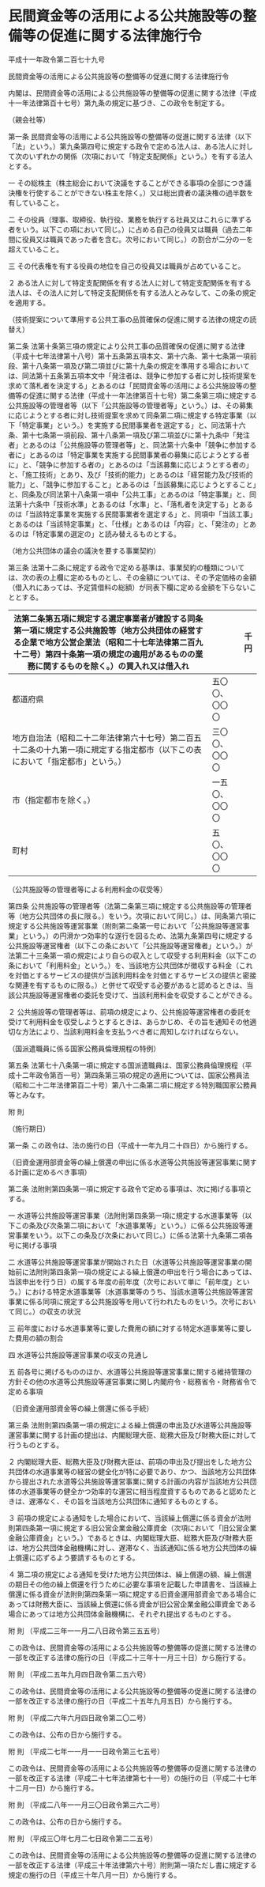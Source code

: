 # 民間資金等の活用による公共施設等の整備等の促進に関する法律施行令

平成十一年政令第二百七十九号

民間資金等の活用による公共施設等の整備等の促進に関する法律施行令

内閣は、民間資金等の活用による公共施設等の整備等の促進に関する法律（平成十一年法律第百十七号）第九条の規定に基づき、この政令を制定する。

（親会社等）

第一条 民間資金等の活用による公共施設等の整備等の促進に関する法律（以下「法」という。）第九条第四号に規定する政令で定める法人は、ある法人に対して次のいずれかの関係（次項において「特定支配関係」という。）を有する法人とする。

一 その総株主（株主総会において決議をすることができる事項の全部につき議決権を行使することができない株主を除く。）又は総出資者の議決権の過半数を有していること。

二 その役員（理事、取締役、執行役、業務を執行する社員又はこれらに準ずる者をいう。以下この項において同じ。）に占める自己の役員又は職員（過去二年間に役員又は職員であった者を含む。次号において同じ。）の割合が二分の一を超えていること。

三 その代表権を有する役員の地位を自己の役員又は職員が占めていること。

２ ある法人に対して特定支配関係を有する法人に対して特定支配関係を有する法人は、その法人に対して特定支配関係を有する法人とみなして、この条の規定を適用する。

（技術提案について準用する公共工事の品質確保の促進に関する法律の規定の読替え）

第二条 法第十条第三項の規定により公共工事の品質確保の促進に関する法律（平成十七年法律第十八号）第十五条第五項本文、第十六条、第十七条第一項前段、第十八条第一項及び第二項並びに第十九条の規定を準用する場合においては、同法第十五条第五項本文中「発注者は、競争に参加する者に対し技術提案を求めて落札者を決定する」とあるのは「民間資金等の活用による公共施設等の整備等の促進に関する法律（平成十一年法律第百十七号）第二条第三項に規定する公共施設等の管理者等（以下「公共施設等の管理者等」という。）は、その募集に応じようとする者に対し技術提案を求めて同条第二項に規定する特定事業（以下「特定事業」という。）を実施する民間事業者を選定する」と、同法第十六条、第十七条第一項前段、第十八条第一項及び第二項並びに第十九条中「発注者」とあるのは「公共施設等の管理者等」と、同法第十六条中「競争に参加する者に」とあるのは「特定事業を実施する民間事業者の募集に応じようとする者に」と、「競争に参加する者の」とあるのは「当該募集に応じようとする者の」と、「施工技術」とあり、及び「技術的能力」とあるのは「経営能力及び技術的能力」と、「競争に参加すること」とあるのは「当該募集に応じようとすること」と、同条及び同法第十八条第一項中「公共工事」とあるのは「特定事業」と、同法第十六条中「技術水準」とあるのは「水準」と、「落札者を決定する」とあるのは「当該特定事業を実施する民間事業者を選定する」と、同項中「当該工事」とあるのは「当該特定事業」と、「仕様」とあるのは「内容」と、「発注の」とあるのは「特定事業の選定の」と読み替えるものとする。

（地方公共団体の議会の議決を要する事業契約）

第三条 法第十二条に規定する政令で定める基準は、事業契約の種類については、次の表の上欄に定めるものとし、その金額については、その予定価格の金額（借入れにあっては、予定賃借料の総額）が同表下欄に定める金額を下らないこととする。

法第二条第五項に規定する選定事業者が建設する同条第一項に規定する公共施設等（地方公共団体の経営する企業で地方公営企業法（昭和二十七年法律第二百九十二号）第四十条第一項の規定の適用があるものの業務に関するものを除く。）の買入れ又は借入れ |  | 千円  
---|---|---  
都道府県 | 五〇〇、〇〇〇  
地方自治法（昭和二十二年法律第六十七号）第二百五十二条の十九第一項に規定する指定都市（以下この表において「指定都市」という。） | 三〇〇、〇〇〇  
市（指定都市を除く。） | 一五〇、〇〇〇  
| 町村 | 五〇、〇〇〇  
  
（公共施設等の管理者等による利用料金の収受等）

第四条 公共施設等の管理者等（法第二条第三項に規定する公共施設等の管理者等（地方公共団体の長に限る。）をいう。次項において同じ。）は、同条第六項に規定する公共施設等運営事業（附則第二条第一号において「公共施設等運営事業」という。）の円滑かつ効率的な遂行を図るため、法第九条第四号に規定する公共施設等運営権者（以下この条において「公共施設等運営権者」という。）が法第二十三条第一項の規定により自らの収入として収受する利用料金（以下この条において「利用料金」という。）を、当該地方公共団体が徴収する料金（これを対価とするサービスの提供が当該利用料金を対価とするサービスの提供と密接な関連を有するものに限る。）と併せて収受する必要があると認めるときは、当該公共施設等運営権者の委託を受けて、当該利用料金を収受することができる。

２ 公共施設等の管理者等は、前項の規定により、公共施設等運営権者の委託を受けて利用料金を収受しようとするときは、あらかじめ、その旨を通知その他適切な方法により、当該利用料金を支払うべき者に周知しなければならない。

（国派遣職員に係る国家公務員倫理規程の特例）

第五条 法第七十八条第一項に規定する国派遣職員は、国家公務員倫理規程（平成十二年政令第百一号）第四条第三項の規定の適用については、国家公務員法（昭和二十二年法律第百二十号）第八十二条第二項に規定する特別職国家公務員等とみなす。

附 則

（施行期日）

第一条 この政令は、法の施行の日（平成十一年九月二十四日）から施行する。

（旧資金運用部資金等の繰上償還の申出に係る水道等公共施設等運営事業に関する計画に定めるべき事項）

第二条 法附則第四条第一項に規定する政令で定める事項は、次に掲げる事項とする。

一 水道等公共施設等運営事業（法附則第四条第一項に規定する水道事業等（以下この条及び次条第二項において「水道事業等」という。）に係る公共施設等運営事業をいう。以下この条及び次条において同じ。）に係る法第十九条第二項各号に掲げる事項

二 水道等公共施設等運営事業が開始された日（水道等公共施設等運営事業の開始前に法附則第四条第一項の規定による繰上償還の申出を行う場合にあっては、当該申出を行う日）の属する年度の前年度（次号において単に「前年度」という。）における特定水道事業等（水道事業等のうち、当該水道等公共施設等運営事業に係る同項に規定する公共施設等を用いて行われたものをいう。次号において同じ。）の収支の状況

三 前年度における水道事業等に要した費用の額に対する特定水道事業等に要した費用の額の割合

四 水道等公共施設等運営事業の収支の見通し

五 前各号に掲げるもののほか、水道等公共施設等運営事業に関する維持管理の方針その他の水道等公共施設等運営事業に関し内閣府令・総務省令・財務省令で定める事項

（旧資金運用部資金等の繰上償還に係る手続）

第三条 法附則第四条第一項の規定による繰上償還の申出及び水道等公共施設等運営事業に関する計画の提出は、内閣総理大臣、総務大臣及び財務大臣に対して行うものとする。

２ 内閣総理大臣、総務大臣及び財務大臣は、前項の申出及び提出をした地方公共団体の水道事業等の経営の健全化が特に必要であり、かつ、当該地方公共団体から提出された水道等公共施設等運営事業に関する計画の内容が当該地方公共団体の水道事業等の健全かつ効率的な運営に相当程度資するものであると認めたときは、遅滞なく、その旨を当該地方公共団体に通知するものとする。

３ 前項の規定による通知をした場合において、当該繰上償還に係る資金が法附則第四条第一項に規定する旧公営企業金融公庫資金（次項において「旧公営企業金融公庫資金」という。）であるときは、内閣総理大臣、総務大臣及び財務大臣は、地方公共団体金融機構に対し、遅滞なく、当該通知に係る地方公共団体の繰上償還に応ずるよう要請するものとする。

４ 第二項の規定による通知を受けた地方公共団体は、繰上償還の額、繰上償還の期日その他の繰上償還を行うために必要な事項を記載した申請書を、当該繰上償還に係る資金が法附則第四条第一項に規定する旧資金運用部資金である場合にあっては財務大臣に、当該繰上償還に係る資金が旧公営企業金融公庫資金である場合にあっては地方公共団体金融機構に、それぞれ提出するものとする。

附 則 （平成二三年一一月二八日政令第三五五号）

この政令は、民間資金等の活用による公共施設等の整備等の促進に関する法律の一部を改正する法律の施行の日（平成二十三年十一月三十日）から施行する。

附 則 （平成二五年九月四日政令第二五六号）

この政令は、民間資金等の活用による公共施設等の整備等の促進に関する法律の一部を改正する法律の施行の日（平成二十五年九月五日）から施行する。

附 則 （平成二六年六月四日政令第二〇二号）

この政令は、公布の日から施行する。

附 則 （平成二七年一一月一一日政令第三七五号）

この政令は、民間資金等の活用による公共施設等の整備等の促進に関する法律の一部を改正する法律（平成二十七年法律第七十一号）の施行の日（平成二十七年十二月一日）から施行する。

附 則 （平成二八年一一月三〇日政令第三六二号）

この政令は、公布の日から施行する。

附 則 （平成三〇年七月二七日政令第二二五号）

この政令は、民間資金等の活用による公共施設等の整備等の促進に関する法律の一部を改正する法律（平成三十年法律第六十号）附則第一項ただし書に規定する規定の施行の日（平成三十年八月一日）から施行する。
